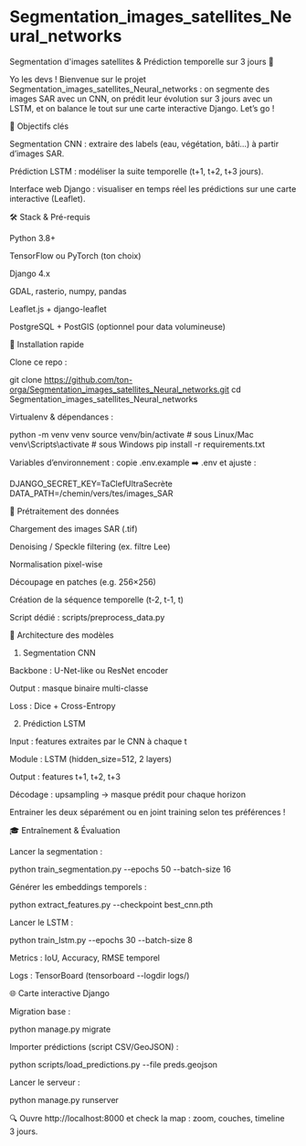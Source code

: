 # Segmentation_images_satellites_Neural_networks
Segmentation d'images satellites & Prédiction temporelle sur 3 jours 🚀

Yo les devs ! Bienvenue sur le projet Segmentation_images_satellites_Neural_networks : on segmente des images SAR avec un CNN, on prédit leur évolution sur 3 jours avec un LSTM, et on balance le tout sur une carte interactive Django. Let’s go !

🎯 Objectifs clés

Segmentation CNN : extraire des labels (eau, végétation, bâti…) à partir d’images SAR.

Prédiction LSTM : modéliser la suite temporelle (t+1, t+2, t+3 jours).

Interface web Django : visualiser en temps réel les prédictions sur une carte interactive (Leaflet).

🛠 Stack & Pré-requis

Python 3.8+

TensorFlow ou PyTorch (ton choix)

Django 4.x

GDAL, rasterio, numpy, pandas

Leaflet.js + django-leaflet

PostgreSQL + PostGIS (optionnel pour data volumineuse)

🚀 Installation rapide

Clone ce repo :

git clone https://github.com/ton-orga/Segmentation_images_satellites_Neural_networks.git
cd Segmentation_images_satellites_Neural_networks

Virtualenv & dépendances :

python -m venv venv
source venv/bin/activate   # sous Linux/Mac
venv\\Scripts\\activate  # sous Windows
pip install -r requirements.txt

Variables d’environnement : copie .env.example ➡️ .env et ajuste :

DJANGO_SECRET_KEY=TaClefUltraSecrète
DATA_PATH=/chemin/vers/tes/images_SAR

🔧 Prétraitement des données

Chargement des images SAR (.tif)

Denoising / Speckle filtering (ex. filtre Lee)

Normalisation pixel-wise

Découpage en patches (e.g. 256×256)

Création de la séquence temporelle (t-2, t-1, t)

Script dédié : scripts/preprocess_data.py

🧠 Architecture des modèles

1) Segmentation CNN

Backbone : U-Net-like ou ResNet encoder

Output : masque binaire multi-classe

Loss : Dice + Cross-Entropy

2) Prédiction LSTM

Input : features extraites par le CNN à chaque t

Module : LSTM (hidden_size=512, 2 layers)

Output : features t+1, t+2, t+3

Décodage : upsampling → masque prédit pour chaque horizon

Entrainer les deux séparément ou en joint training selon tes préférences !

🎓 Entraînement & Évaluation

Lancer la segmentation :

python train_segmentation.py --epochs 50 --batch-size 16

Générer les embeddings temporels :

python extract_features.py --checkpoint best_cnn.pth

Lancer le LSTM :

python train_lstm.py --epochs 30 --batch-size 8

Metrics : IoU, Accuracy, RMSE temporel

Logs : TensorBoard (tensorboard --logdir logs/)

🌐 Carte interactive Django

Migration base :

python manage.py migrate

Importer prédictions (script CSV/GeoJSON) :

python scripts/load_predictions.py --file preds.geojson

Lancer le serveur :

python manage.py runserver

🔍 Ouvre http://localhost:8000 et check la map : zoom, couches, timeline 3 jours.